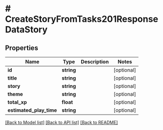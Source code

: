 # # CreateStoryFromTasks201ResponseDataStory

## Properties

Name | Type | Description | Notes
------------ | ------------- | ------------- | -------------
**id** | **string** |  | [optional]
**title** | **string** |  | [optional]
**story** | **string** |  | [optional]
**theme** | **string** |  | [optional]
**total_xp** | **float** |  | [optional]
**estimated_play_time** | **string** |  | [optional]

[[Back to Model list]](../../README.md#models) [[Back to API list]](../../README.md#endpoints) [[Back to README]](../../README.md)
